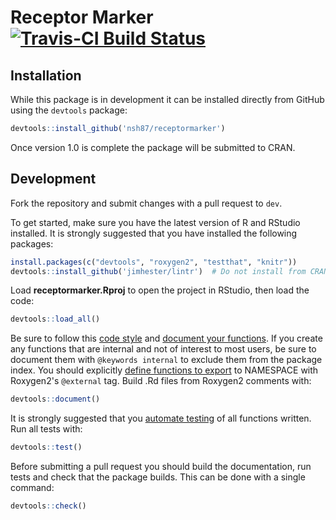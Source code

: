# Receptor Marker [![Travis-CI Build Status](https://travis-ci.org/nsh87/receptormarker.svg?branch=dev)](https://travis-ci.org/nsh87/receptormarker)

## Installation

While this package is in development it can be installed directly from GitHub
using the `devtools` package:

```R
devtools::install_github('nsh87/receptormarker')
```

Once version 1.0 is complete the package will be submitted to CRAN.

## Development

Fork the repository and submit changes with a pull request to `dev`.

To get started, make sure you have the latest version of R and RStudio
installed. It is strongly suggested that you have installed the following
packages:

```R
install.packages(c("devtools", "roxygen2", "testthat", "knitr"))
devtools::install_github('jimhester/lintr')  # Do not install from CRAN
```

Load **receptormarker.Rproj** to open the project in RStudio, then load the
code:

```R
devtools::load_all()
```

Be sure to follow this [code style](http://r-pkgs.had.co.nz/r.html#style "Hadley Wickham's Modified Google R Style Guide")
 and [document your functions](http://r-pkgs.had.co.nz/man.html "Documenting
with Roxygen2").  If you create any functions that are internal and not of
interest to most users, be sure to document them with `@keywords internal` to
exclude them from the package index. You should explicitly
[define functions to export](http://r-pkgs.had.co.nz/namespace.html#exports "Namespacing in R")
to NAMESPACE with Roxygen2's `@external` tag. Build .Rd files from Roxygen2 comments with:

```R
devtools::document()
```

It is strongly suggested that you [automate
testing](http://r-pkgs.had.co.nz/tests.html "Writing Tests for R") of all
functions written. Run all tests with:

```R
devtools::test()
```

Before submitting a pull request you should build the documentation, run tests
and check that the package builds. This can be done with a single command:

```R
devtools::check()
```
